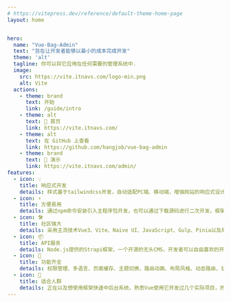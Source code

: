 ```yaml
---
# https://vitepress.dev/reference/default-theme-home-page
layout: home


hero:
  name: "Vue-Bag-Admin"
  text: "旨在让开发者能够以最小的成本完成开发"
  theme: 'alt'
  tagline: 你可以将它应用在任何需要的管理系统中.
  image:
    src: https://vite.itnavs.com/logo-min.png
    alt: Vite
  actions:
    - theme: brand
      text: 开始
      link: /guide/intro
    - theme: alt
      text: 🤗 首页
      link: https://vite.itnavs.com/
    - theme: alt
      text: 在 GitHub 上查看
      link: https://github.com/hangjob/vue-bag-admin
    - theme: brand
      text: 🎉 演示
      link: https://vite.itnavs.com/admin/
features:
  - icon: 💡
    title: 响应式开发
    details: 样式基于tailwindcss开发，自动适配PC端、移动端，增强网站的响应式设计，提高网站的可用性，提供多种不同风格的皮肤，页面美观，减少开发成本和维护工作
  - icon: ⚡️
    title: 方便易用
    details: 通过npm命令安装引入主程序包开发，也可以通过下载源码进行二次开发，框架(packages)和应用(app)分开，即可以减少项目之间的耦合，也能提升项目扩展性
  - icon: 🛠️
    title: 社区强大
    details: 采用主流技术Vue3、Vite、Naive UI、JavaScript、Gulp、Pinia以及周边的优秀的插件搭建，不用担心自己业务所受框架有限的瓶颈， 完全免费，且可商用
  - icon: 📦
    title: API服务
    details: Node.js提供的Strapi框架，一个开源的无头CMS，开发者可以自由喜欢的开发工具和框架，自由定义定制API，并可使用GraphQL作为API的查询语言，颗粒度权限拦截和认证
  - icon: 🔩
    title: 功能齐全
    details: 权限管理、多语言、页面缓存、主题切换、路由动画、布局风格、动态路由、状态管理、微前端，请求封装等等，旨在让开发者能够以最小的成本开发中后台系统，降低开发量
  - icon: 🔑
    title: 适合人群
    details: 正在以及想使用框架快速中后台系统，熟悉Vue使用它开发过几个实际项目，热爱技术，爱学习，想进阶和提升的同学
---
```


